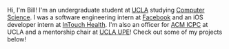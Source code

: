 Hi, I'm Bill! I'm an undergraduate student at [UCLA](http://www.ucla.edu/) studying [Computer Science](https://www.cs.ucla.edu/). I was a software engineering
intern at [Facebook](https://www.facebook.com/) and an iOS developer intern at [InTouch Health](https://intouchhealth.com/). I'm also an officer for 
[ACM ICPC](https://www.uclaacm.com/) at UCLA and a mentorship chair at [UCLA UPE](https://upe.seas.ucla.edu/)! Check out some of my projects below!